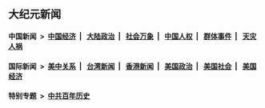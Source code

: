 ## 大纪元新闻

#### 中国新闻 &nbsp;>&nbsp; [中国经济](indexes/ncid283/README.md?09152045) &nbsp;| &nbsp; [大陆政治](indexes/ncid277/README.md?09152045) &nbsp;| &nbsp; [社会万象](indexes/ncid282/README.md?09152045) &nbsp;| &nbsp; [中国人权](indexes/ncid278/README.md?09152045) &nbsp;| &nbsp; [群体事件](indexes/ncid279/README.md?09152045) &nbsp;| &nbsp; [天灾人祸](indexes/ncid280/README.md?09152045)

#### 国际新闻 &nbsp;>&nbsp; [美中关系](indexes/nf1412576/README.md?09152045) &nbsp;| &nbsp; [台湾新闻](indexes/ncid1349361/README.md?09152045) &nbsp;| &nbsp; [香港新闻](indexes/ncid1349362/README.md?09152045) &nbsp;| &nbsp; [美国政治](indexes/ncid1078159/README.md?09152045) &nbsp;| &nbsp; [美国社会](indexes/ncid1078160/README.md?09152045) &nbsp;| &nbsp; [美国经济](indexes/ncid1078158/README.md?09152045)

#### 特别专题 &nbsp;>&nbsp; [中共百年历史](https://github.com/easy2view/epoch-special/blob/master/README.md?09152045)  
